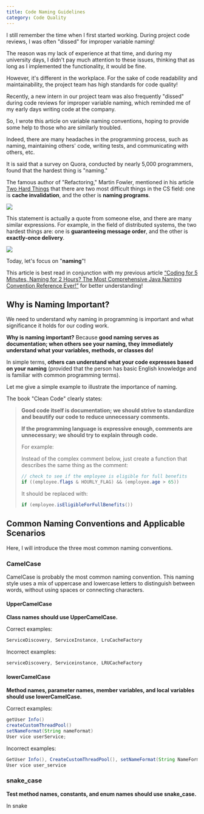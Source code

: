 ```yaml
---
title: Code Naming Guidelines
category: Code Quality
---
```


I still remember the time when I first started working. During project code reviews, I was often "dissed" for improper variable naming!

The reason was my lack of experience at that time, and during my university days, I didn't pay much attention to these issues, thinking that as long as I implemented the functionality, it would be fine.

However, it's different in the workplace. For the sake of code readability and maintainability, the project team has high standards for code quality!

Recently, a new intern in our project team was also frequently "dissed" during code reviews for improper variable naming, which reminded me of my early days writing code at the company.

So, I wrote this article on variable naming conventions, hoping to provide some help to those who are similarly troubled.

Indeed, there are many headaches in the programming process, such as naming, maintaining others' code, writing tests, and communicating with others, etc.

It is said that a survey on Quora, conducted by nearly 5,000 programmers, found that the hardest thing is "naming."

The famous author of "Refactoring," Martin Fowler, mentioned in his article [Two Hard Things](https://martinfowler.com/bliki/TwoHardThings.html) that there are two most difficult things in the CS field: one is **cache invalidation**, and the other is **naming programs**.

![](https://oss.javaguide.cn/java-guide-blog/marting-naming.png)

This statement is actually a quote from someone else, and there are many similar expressions. For example, in the field of distributed systems, the two hardest things are: one is **guaranteeing message order**, and the other is **exactly-once delivery**.

![](https://oss.javaguide.cn/java-guide-blog/20210629104844645.png)

Today, let's focus on "**naming**"!

This article is best read in conjunction with my previous article [“Coding for 5 Minutes, Naming for 2 Hours? The Most Comprehensive Java Naming Convention Reference Ever!”](https://mp.weixin.qq.com/s?__biz=Mzg2OTA0Njk0OA==&mid=2247486449&idx=1&sn=c3b502529ff991c7180281bcc22877af&chksm=cea2443af9d5cd2c1c87049ed15ccf6f88275419c7dbe542406166a703b27d0f3ecf2af901f8&token=999884676&lang=zh_CN#rd) for better understanding!

## Why is Naming Important?

We need to understand why naming in programming is important and what significance it holds for our coding work.

**Why is naming important?** Because **good naming serves as documentation; when others see your naming, they immediately understand what your variables, methods, or classes do!**

In simple terms, **others can understand what your code expresses based on your naming** (provided that the person has basic English knowledge and is familiar with common programming terms).

Let me give a simple example to illustrate the importance of naming.

The book "Clean Code" clearly states:

> **Good code itself is documentation; we should strive to standardize and beautify our code to reduce unnecessary comments.**
>
> **If the programming language is expressive enough, comments are unnecessary; we should try to explain through code.**
>
> For example:
>
> Instead of the complex comment below, just create a function that describes the same thing as the comment:
>
> ```java
> // check to see if the employee is eligible for full benefits
> if ((employee.flags & HOURLY_FLAG) && (employee.age > 65))
> ```
>
> It should be replaced with:
>
> ```java
> if (employee.isEligibleForFullBenefits())
> ```

## Common Naming Conventions and Applicable Scenarios

Here, I will introduce the three most common naming conventions.

### CamelCase

CamelCase is probably the most common naming convention. This naming style uses a mix of uppercase and lowercase letters to distinguish between words, without using spaces or connecting characters.

#### UpperCamelCase

**Class names should use UpperCamelCase.**

Correct examples:

```java
ServiceDiscovery, ServiceInstance, LruCacheFactory
```

Incorrect examples:

```java
serviceDiscovery, Serviceinstance, LRUCacheFactory
```

#### lowerCamelCase

**Method names, parameter names, member variables, and local variables should use lowerCamelCase.**

Correct examples:

```java
getUser Info()
createCustomThreadPool()
setNameFormat(String nameFormat)
User vice userService;
```

Incorrect examples:

```java
GetUser Info(), CreateCustomThreadPool(), setNameFormat(String NameFormat)
User vice user_service
```

### snake_case

**Test method names, constants, and enum names should use snake_case.**

In snake
